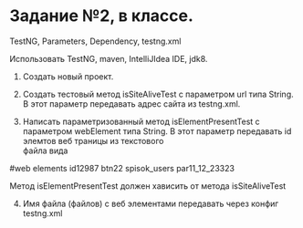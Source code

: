 # Задание №2, в классе.
TestNG, Parameters, Dependency, testng.xml

Использовать TestNG, maven, IntelliJIdea IDE, jdk8.

1. Создать новый проект.

2. Создать тестовый метод isSiteAliveTest с параметром url типа String.
    В этот параметр передавать адрес сайта из testng.xml.

3. Написать параметризованный метод  isElementPresentTest с параметром  webElement типа String.
В этот параметр передавать id элемтов веб траницы из текстового       
файла вида

#web elements
id12987
btn22
spisok_users
par11_12_23323

Метод isElementPresentTest должен хависить от метода
isSiteAliveTest

4. Имя файла (файлов) с веб элементами передавать через конфиг 
testng.xml
   



